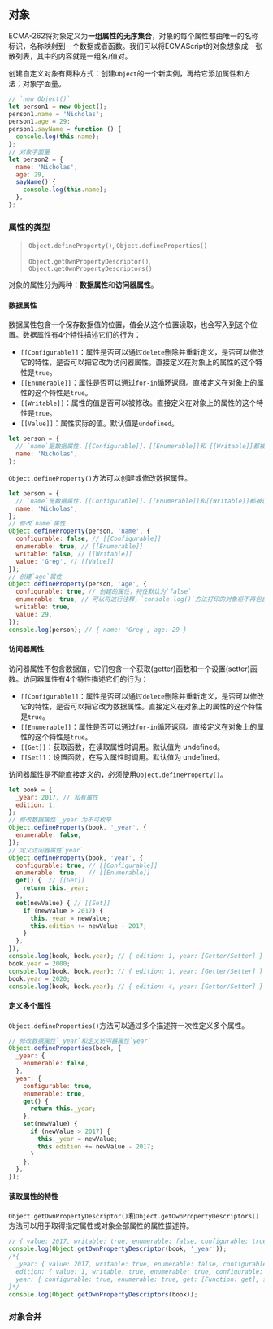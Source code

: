 ## 对象

ECMA-262将对象定义为**一组属性的无序集合**，对象的每个属性都由唯一的名称标识，名称映射到一个数据或者函数。我们可以将ECMAScript的对象想象成一张散列表，其中的内容就是一组名/值对。

创建自定义对象有两种方式：创建`Object`的一个新实例，再给它添加属性和方法；对象字面量。
```js
// `new Object()`
let person1 = new Object();
person1.name = 'Nicholas';
person1.age = 29;
person1.sayName = function () {
  console.log(this.name);
};
// 对象字面量
let person2 = {
  name: 'Nicholas',
  age: 29,
  sayName() {
    console.log(this.name);
  },
};
```

### 属性的类型

> `Object.defineProperty()`, `Object.defineProperties()`
>
> `Object.getOwnPropertyDescriptor()`, `Object.getOwnPropertyDescriptors()`

对象的属性分为两种：**数据属性**和**访问器属性**。

#### 数据属性

数据属性包含一个保存数据值的位置，值会从这个位置读取，也会写入到这个位置。数据属性有4个特性描述它们的行为：

- `[[Configurable]]`：属性是否可以通过`delete`删除并重新定义，是否可以修改它的特性，是否可以把它改为访问器属性。直接定义在对象上的属性的这个特性是`true`。
- `[[Enumerable]]`：属性是否可以通过`for-in`循环返回。直接定义在对象上的属性的这个特性是`true`。
- `[[Writable]]`：属性的值是否可以被修改。直接定义在对象上的属性的这个特性是`true`。
- `[[Value]]`：属性实际的值。默认值是`undefined`。

```js
let person = {
  // `name`是数据属性，[[Configurable]]、[[Enumerable]]和 [[Writable]]都被设置为`true`，[[Value]]被设置为'Nicholas'。
  name: 'Nicholas',
};
```

`Object.defineProperty()`方法可以创建或修改数据属性。

```js
let person = {
  // `name`是数据属性，[[Configurable]]、[[Enumerable]]和[[Writable]]都被设置为`true`，[[Value]]被设置为'Nicholas'。
  name: 'Nicholas',
};
// 修改`name`属性
Object.defineProperty(person, 'name', {
  configurable: false, // [[Configurable]]
  enumerable: true, // [[Enumerable]]
  writable: false, // [[Writable]]
  value: 'Greg', // [[Value]]
});
// 创建`age`属性
Object.defineProperty(person, 'age', {
  configurable: true, // 创建的属性，特性默认为`false`
  enumerable: true, // 可以将这行注释，`console.log()`方法打印的对象将不再包含`age`属性
  writable: true,
  value: 29,
});
console.log(person); // { name: 'Greg', age: 29 }
```

#### 访问器属性

访问器属性不包含数据值，它们包含一个获取(getter)函数和一个设置(setter)函数。访问器属性有4个特性描述它们的行为：

- `[[Configurable]]`：属性是否可以通过`delete`删除并重新定义，是否可以修改它的特性，是否可以把它改为数据属性。直接定义在对象上的属性的这个特性是`true`。
- `[[Enumerable]]`：属性是否可以通过`for-in`循环返回。直接定义在对象上的属性的这个特性是`true`。
- `[[Get]]`：获取函数，在读取属性时调用。默认值为 undefined。
- `[[Set]]`：设置函数，在写入属性时调用。默认值为 undefined。

访问器属性是不能直接定义的，必须使用`Object.defineProperty()`。

```js
let book = {
  _year: 2017, // 私有属性
  edition: 1,
};
// 修改数据属性`_year`为不可枚举
Object.defineProperty(book, '_year', {
  enumerable: false,
});
// 定义访问器属性`year`
Object.defineProperty(book, 'year', {
  configurable: true, // [[Configurable]]
  enumerable: true,   // [[Enumerable]]
  get() {  // [[Get]]
    return this._year;
  },
  set(newValue) { // [[Set]]
    if (newValue > 2017) {
      this._year = newValue;
      this.edition += newValue - 2017;
    }
  },
});
console.log(book, book.year); // { edition: 1, year: [Getter/Setter] } 2017
book.year = 2000;
console.log(book, book.year); // { edition: 1, year: [Getter/Setter] } 2017
book.year = 2020;
console.log(book, book.year); // { edition: 4, year: [Getter/Setter] } 2020
```

#### 定义多个属性

`Object.defineProperties()`方法可以通过多个描述符一次性定义多个属性。

```js
// 修改数据属性`_year`和定义访问器属性`year`
Object.defineProperties(book, {
  _year: {
    enumerable: false,
  },
  year: {
    configurable: true,
    enumerable: true,
    get() {
      return this._year;
    },
    set(newValue) {
      if (newValue > 2017) {
        this._year = newValue;
        this.edition += newValue - 2017;
      }
    },
  },
});
```

#### 读取属性的特性

`Object.getOwnPropertyDescriptor()`和`Object.getOwnPropertyDescriptors()`方法可以用于取得指定属性或对象全部属性的属性描述符。

```js
// { value: 2017, writable: true, enumerable: false, configurable: true }
console.log(Object.getOwnPropertyDescriptor(book, '_year'));
/*{
  _year: { value: 2017, writable: true, enumerable: false, configurable: true },
  edition: { value: 1, writable: true, enumerable: true, configurable: true },
  year: { configurable: true, enumerable: true, get: [Function: get], set: [Function: set], }
}*/
console.log(Object.getOwnPropertyDescriptors(book));
```

### 对象合并





